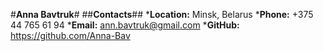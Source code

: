 #**Anna Bavtruk**#
##**Contacts**##
*__Location:__ Minsk, Belarus
*__Phone:__ +375 44 765 61 94
*__Email:__ ann.bavtruk@gmail.com
*__GitHub:__ https://github.com/Anna-Bav


